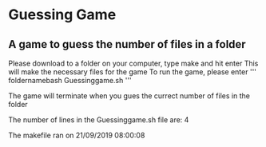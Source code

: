 # Guessing Game

## A game to guess the number of files in a folder

Please download to a folder on your computer, type make and hit enter
This will make the necessary files for the game
To run the game, please enter
'''
foldernamebash Guessinggame.sh
'''

The game will terminate when you gues the currect number of files in the folder

The number of lines in the Guessinggame.sh file are:
4

The makefile ran on
21/09/2019 08:00:08
